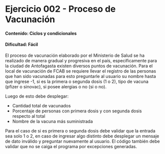 # Ejercicio 002 - Proceso de Vacunación

#### Contenido: Ciclos y condicionales
#### Dificultad: Fácil

El proceso de vacunación elaborado por el Ministerio de Salud se ha realizado de manera gradual y progresiva en el país,
específicamente para la ciudad de Antofagasta existen diversos puntos de vacunación. Para el local de vacunación de
FCAB se requiere llevar el registro de las personas que han sido vacunadas para esto preguntarle al usuario
su nombre hasta que ingrese -1, si es la primera o segunda dosis (1 o 2), tipo de vacuna (pfizer o sinovac), si posee
alergias o no (si o no).

Luego de esto debe desplegar:
* Cantidad total de vacunados
* Porcentaje de personas con primera dosis y con segunda dosis respecto al total
* Nombre de la vacuna más suministrada

Para el caso de si es primera o segunda dosis debe validar que la entrada sea solo 1 o 2, en caso de ingresar algo
distinto debe desplegar un mensaje de dato inválido y preguntar nuevamente al usuario. El código
también debe validar que no se caiga el programa por excepciones generadas.

